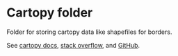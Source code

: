 # Cartopy folder

Folder for storing cartopy data like shapefiles for borders.

See [cartopy docs](https://scitools.org.uk/cartopy/docs/latest/cartopy.html#cartopy.config), [stack overflow](https://stackoverflow.com/questions/32365410/location-of-stored-offline-data-for-cartopy), and [GitHub](https://github.com/SciTools/cartopy/issues/1072).

